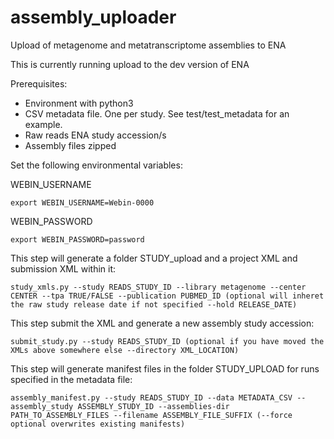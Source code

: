 # assembly_uploader
Upload of metagenome and metatranscriptome assemblies to ENA

This is currently running upload to the dev version of ENA

Prerequisites:
- Environment with python3
- CSV metadata file. One per study. See test/test_metadata for an example.
- Raw reads ENA study accession/s
- Assembly files zipped

Set the following environmental variables:

WEBIN_USERNAME
```
export WEBIN_USERNAME=Webin-0000
```

WEBIN_PASSWORD
```
export WEBIN_PASSWORD=password
```

This step will generate a folder STUDY_upload and a project XML and submission XML within it:
```
study_xmls.py --study READS_STUDY_ID --library metagenome --center CENTER --tpa TRUE/FALSE --publication PUBMED_ID (optional will inheret the raw study release date if not specified --hold RELEASE_DATE)
```

This step submit the XML and generate a new assembly study accession:

```
submit_study.py --study READS_STUDY_ID (optional if you have moved the XMLs above somewhere else --directory XML_LOCATION)
```


This step will generate manifest files in the folder STUDY_UPLOAD for runs specified in the metadata file:
```
assembly_manifest.py --study READS_STUDY_ID --data METADATA_CSV --assembly_study ASSEMBLY_STUDY_ID --assemblies-dir PATH_TO_ASSEMBLY_FILES --filename ASSEMBLY_FILE_SUFFIX (--force optional overwrites existing manifests) 
```
